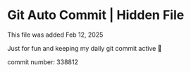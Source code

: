 # Git Auto Commit | Hidden File

This file was added Feb 12, 2025

Just for fun and keeping my daily git commit active 🤪

commit number: 338812
